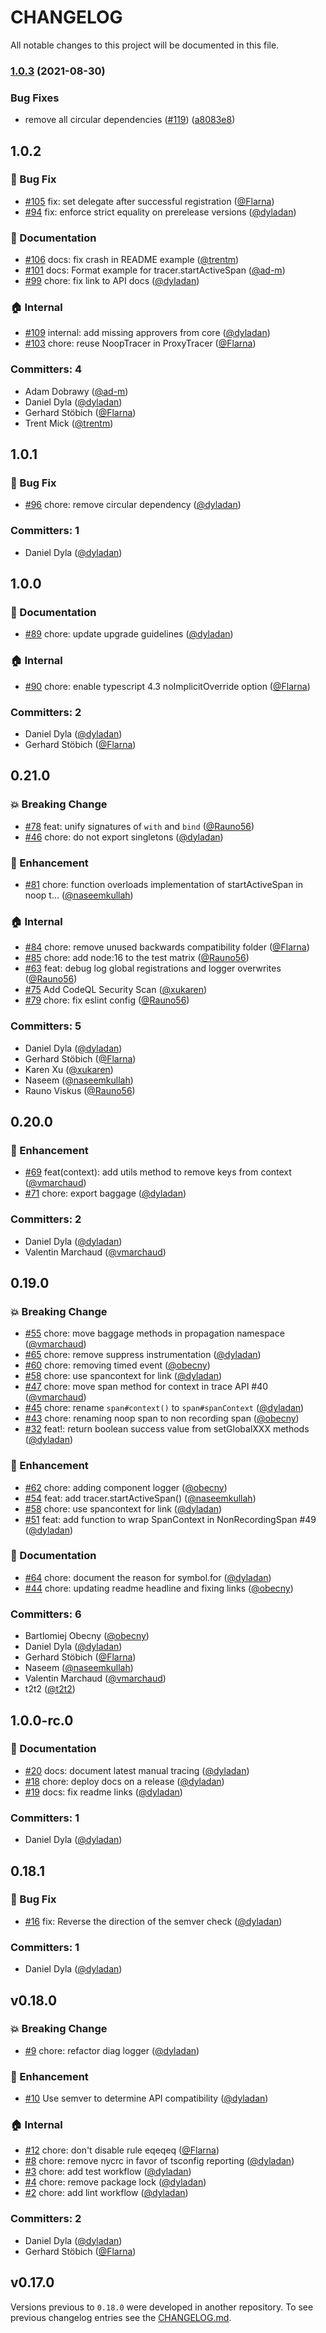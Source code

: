 # CHANGELOG

All notable changes to this project will be documented in this file.

### [1.0.3](https://www.github.com/open-telemetry/opentelemetry-js-api/compare/v1.0.2...v1.0.3) (2021-08-30)


### Bug Fixes

* remove all circular dependencies ([#119](https://www.github.com/open-telemetry/opentelemetry-js-api/issues/119)) ([a8083e8](https://www.github.com/open-telemetry/opentelemetry-js-api/commit/a8083e84b23227828745da80fd5fe512357dd34b))

## 1.0.2

### :bug: Bug Fix

* [#105](https://github.com/open-telemetry/opentelemetry-js-api/pull/105) fix: set delegate after successful registration ([@Flarna](https://github.com/Flarna))
* [#94](https://github.com/open-telemetry/opentelemetry-js-api/pull/94) fix: enforce strict equality on prerelease versions ([@dyladan](https://github.com/dyladan))

### :memo: Documentation

* [#106](https://github.com/open-telemetry/opentelemetry-js-api/pull/106) docs: fix crash in README example ([@trentm](https://github.com/trentm))
* [#101](https://github.com/open-telemetry/opentelemetry-js-api/pull/101) docs: Format example for tracer.startActiveSpan ([@ad-m](https://github.com/ad-m))
* [#99](https://github.com/open-telemetry/opentelemetry-js-api/pull/99) chore: fix link to API docs ([@dyladan](https://github.com/dyladan))

### :house: Internal

* [#109](https://github.com/open-telemetry/opentelemetry-js-api/pull/109) internal: add missing approvers from core ([@dyladan](https://github.com/dyladan))
* [#103](https://github.com/open-telemetry/opentelemetry-js-api/pull/103) chore: reuse NoopTracer in ProxyTracer ([@Flarna](https://github.com/Flarna))

### Committers: 4

* Adam Dobrawy ([@ad-m](https://github.com/ad-m))
* Daniel Dyla ([@dyladan](https://github.com/dyladan))
* Gerhard Stöbich ([@Flarna](https://github.com/Flarna))
* Trent Mick ([@trentm](https://github.com/trentm))

## 1.0.1

### :bug: Bug Fix

* [#96](https://github.com/open-telemetry/opentelemetry-js-api/pull/96) chore: remove circular dependency ([@dyladan](https://github.com/dyladan))

### Committers: 1

* Daniel Dyla ([@dyladan](https://github.com/dyladan))

## 1.0.0

### :memo: Documentation

* [#89](https://github.com/open-telemetry/opentelemetry-js-api/pull/89) chore: update upgrade guidelines ([@dyladan](https://github.com/dyladan))

### :house: Internal

* [#90](https://github.com/open-telemetry/opentelemetry-js-api/pull/90) chore: enable typescript 4.3 noImplicitOverride option ([@Flarna](https://github.com/Flarna))

### Committers: 2

* Daniel Dyla ([@dyladan](https://github.com/dyladan))
* Gerhard Stöbich ([@Flarna](https://github.com/Flarna))

## 0.21.0

### :boom: Breaking Change

* [#78](https://github.com/open-telemetry/opentelemetry-js-api/pull/78) feat: unify signatures of `with` and `bind` ([@Rauno56](https://github.com/Rauno56))
* [#46](https://github.com/open-telemetry/opentelemetry-js-api/pull/46) chore: do not export singletons ([@dyladan](https://github.com/dyladan))

### :rocket: Enhancement

* [#81](https://github.com/open-telemetry/opentelemetry-js-api/pull/81) chore: function overloads implementation of startActiveSpan in noop t… ([@naseemkullah](https://github.com/naseemkullah))

### :house: Internal

* [#84](https://github.com/open-telemetry/opentelemetry-js-api/pull/84) chore: remove unused backwards compatibility folder ([@Flarna](https://github.com/Flarna))
* [#85](https://github.com/open-telemetry/opentelemetry-js-api/pull/85) chore: add node:16 to the test matrix ([@Rauno56](https://github.com/Rauno56))
* [#63](https://github.com/open-telemetry/opentelemetry-js-api/pull/63) feat: debug log global registrations and logger overwrites ([@Rauno56](https://github.com/Rauno56))
* [#75](https://github.com/open-telemetry/opentelemetry-js-api/pull/75) Add CodeQL Security Scan ([@xukaren](https://github.com/xukaren))
* [#79](https://github.com/open-telemetry/opentelemetry-js-api/pull/79) chore: fix eslint config ([@Rauno56](https://github.com/Rauno56))

### Committers: 5

* Daniel Dyla ([@dyladan](https://github.com/dyladan))
* Gerhard Stöbich ([@Flarna](https://github.com/Flarna))
* Karen Xu ([@xukaren](https://github.com/xukaren))
* Naseem ([@naseemkullah](https://github.com/naseemkullah))
* Rauno Viskus ([@Rauno56](https://github.com/Rauno56))

## 0.20.0

### :rocket: Enhancement

* [#69](https://github.com/open-telemetry/opentelemetry-js-api/pull/69) feat(context): add utils method to remove keys from context ([@vmarchaud](https://github.com/vmarchaud))
* [#71](https://github.com/open-telemetry/opentelemetry-js-api/pull/71) chore: export baggage ([@dyladan](https://github.com/dyladan))

### Committers: 2

* Daniel Dyla ([@dyladan](https://github.com/dyladan))
* Valentin Marchaud ([@vmarchaud](https://github.com/vmarchaud))

## 0.19.0

### :boom: Breaking Change

* [#55](https://github.com/open-telemetry/opentelemetry-js-api/pull/55) chore: move baggage methods in propagation namespace ([@vmarchaud](https://github.com/vmarchaud))
* [#65](https://github.com/open-telemetry/opentelemetry-js-api/pull/65) chore: remove suppress instrumentation ([@dyladan](https://github.com/dyladan))
* [#60](https://github.com/open-telemetry/opentelemetry-js-api/pull/60) chore: removing timed event ([@obecny](https://github.com/obecny))
* [#58](https://github.com/open-telemetry/opentelemetry-js-api/pull/58) chore: use spancontext for link ([@dyladan](https://github.com/dyladan))
* [#47](https://github.com/open-telemetry/opentelemetry-js-api/pull/47) chore: move span method for context in trace API #40 ([@vmarchaud](https://github.com/vmarchaud))
* [#45](https://github.com/open-telemetry/opentelemetry-js-api/pull/45) chore: rename `span#context()` to `span#spanContext` ([@dyladan](https://github.com/dyladan))
* [#43](https://github.com/open-telemetry/opentelemetry-js-api/pull/43) chore: renaming noop span to non recording span ([@obecny](https://github.com/obecny))
* [#32](https://github.com/open-telemetry/opentelemetry-js-api/pull/32) feat!: return boolean success value from setGlobalXXX methods ([@dyladan](https://github.com/dyladan))

### :rocket: Enhancement

* [#62](https://github.com/open-telemetry/opentelemetry-js-api/pull/62) chore: adding component logger ([@obecny](https://github.com/obecny))
* [#54](https://github.com/open-telemetry/opentelemetry-js-api/pull/54) feat: add tracer.startActiveSpan() ([@naseemkullah](https://github.com/naseemkullah))
* [#58](https://github.com/open-telemetry/opentelemetry-js-api/pull/58) chore: use spancontext for link ([@dyladan](https://github.com/dyladan))
* [#51](https://github.com/open-telemetry/opentelemetry-js-api/pull/51) feat: add function to wrap SpanContext in NonRecordingSpan #49 ([@dyladan](https://github.com/dyladan))

### :memo: Documentation

* [#64](https://github.com/open-telemetry/opentelemetry-js-api/pull/64) chore: document the reason for symbol.for ([@dyladan](https://github.com/dyladan))
* [#44](https://github.com/open-telemetry/opentelemetry-js-api/pull/44) chore: updating readme headline and fixing links ([@obecny](https://github.com/obecny))

### Committers: 6

* Bartlomiej Obecny ([@obecny](https://github.com/obecny))
* Daniel Dyla ([@dyladan](https://github.com/dyladan))
* Gerhard Stöbich ([@Flarna](https://github.com/Flarna))
* Naseem ([@naseemkullah](https://github.com/naseemkullah))
* Valentin Marchaud ([@vmarchaud](https://github.com/vmarchaud))
* t2t2 ([@t2t2](https://github.com/t2t2))

## 1.0.0-rc.0

### :memo: Documentation

* [#20](https://github.com/open-telemetry/opentelemetry-js-api/pull/20) docs: document latest manual tracing ([@dyladan](https://github.com/dyladan))
* [#18](https://github.com/open-telemetry/opentelemetry-js-api/pull/18) chore: deploy docs on a release ([@dyladan](https://github.com/dyladan))
* [#19](https://github.com/open-telemetry/opentelemetry-js-api/pull/19) docs: fix readme links ([@dyladan](https://github.com/dyladan))

### Committers: 1

* Daniel Dyla ([@dyladan](https://github.com/dyladan))

## 0.18.1

### :bug: Bug Fix

* [#16](https://github.com/open-telemetry/opentelemetry-js-api/pull/16) fix: Reverse the direction of the semver check ([@dyladan](https://github.com/dyladan))

### Committers: 1

* Daniel Dyla ([@dyladan](https://github.com/dyladan))

## v0.18.0

### :boom: Breaking Change

* [#9](https://github.com/open-telemetry/opentelemetry-js-api/pull/9) chore: refactor diag logger ([@dyladan](https://github.com/dyladan))

### :rocket: Enhancement

* [#10](https://github.com/open-telemetry/opentelemetry-js-api/pull/10) Use semver to determine API compatibility ([@dyladan](https://github.com/dyladan))

### :house: Internal

* [#12](https://github.com/open-telemetry/opentelemetry-js-api/pull/12) chore: don't disable rule eqeqeq ([@Flarna](https://github.com/Flarna))
* [#8](https://github.com/open-telemetry/opentelemetry-js-api/pull/8) chore: remove nycrc in favor of tsconfig reporting ([@dyladan](https://github.com/dyladan))
* [#3](https://github.com/open-telemetry/opentelemetry-js-api/pull/3) chore: add test workflow ([@dyladan](https://github.com/dyladan))
* [#4](https://github.com/open-telemetry/opentelemetry-js-api/pull/4) chore: remove package lock ([@dyladan](https://github.com/dyladan))
* [#2](https://github.com/open-telemetry/opentelemetry-js-api/pull/2) chore: add lint workflow ([@dyladan](https://github.com/dyladan))

### Committers: 2

* Daniel Dyla ([@dyladan](https://github.com/dyladan))
* Gerhard Stöbich ([@Flarna](https://github.com/Flarna))

## v0.17.0

Versions previous to `0.18.0` were developed in another repository.
To see previous changelog entries see the [CHANGELOG.md](https://github.com/open-telemetry/opentelemetry-js/blob/main/CHANGELOG.md).
